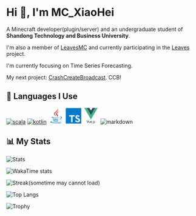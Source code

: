 # Hi 👋, I'm MC_XiaoHei

A Minecraft developer(plugin/server) and an undergraduate student of **Shandong Technology and Business University**.

I'm also a member of [LeavesMC](https://github.com/LeavesMC) and currently participating in the [Leaves](https://github.com/LeavesMC/Leaves) project.

I'm currently focusing on Time Series Forecasting.

My next project: [CrashCreateBroadcast](https://github.com/MC-XiaoHei/CrashCreateBroadcast). CCB!

## 🚀 Languages I Use
<p>
  <a target="_blank" href="https://www.scala-lang.org/index.html" style="display: inline-block;"><img src="https://www.vectorlogo.zone/logos/scala-lang/scala-lang-icon.svg" alt="scala" width="42" height="42" /></a>
  <a target="_blank" href="https://kotlinlang.org" style="display: inline-block;"><img src="https://www.vectorlogo.zone/logos/kotlinlang/kotlinlang-icon.svg" alt="kotlin" width="42" height="42" /></a>
  <a target="_blank" href="https://www.java.com" style="display: inline-block;"><img src="https://raw.githubusercontent.com/devicons/devicon/master/icons/java/java-original.svg" alt="java" width="42" height="42" /></a>
  <a target="_blank" href="https://www.typescriptlang.org" style="display: inline-block;"><img src="https://raw.githubusercontent.com/devicons/devicon/master/icons/typescript/typescript-original.svg" alt="typescript" width="42" height="42" /></a>
  <a target="_blank" href="https://vuejs.org" style="display: inline-block;"><img src="https://raw.githubusercontent.com/devicons/devicon/master/icons/vuejs/vuejs-original-wordmark.svg" alt="vuejs" width="42" height="42" /></a>
  <a target="_blank" style="display: inline-block;"><img src="https://www.vectorlogo.zone/logos/commonmark/commonmark-icon.svg" alt="markdown" width="42" height="42" /></a>
</p>

## 📊 My Stats

![Stats](https://github-readme-stats.vercel.app/api?username=MC-XiaoHei&theme=default&show_icons=true&hide_border=false&count_private=true&show=reviews,discussions_started,discussions_answered,prs_merged,prs_merged_percentage)

![WakaTime stats](https://github-readme-stats.vercel.app/api/wakatime?username=MC_XiaoHei)

![Streak(sometime may cannot load)](https://github-readme-streak-stats.herokuapp.com/?user=MC-XiaoHei&theme=default&hide_border=fals&count_private=true)

![Top Langs](https://github-readme-stats.vercel.app/api/top-langs/?username=MC-XiaoHei&theme=default&show_icons=true&hide_border=false&layout=compact&count_private=true)

![Trophy](https://github-profile-trophy.vercel.app/?username=MC-XiaoHei)
